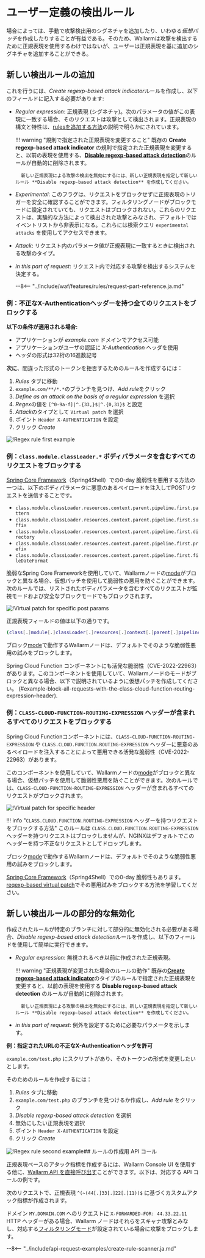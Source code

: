 [link-regex]: https://github.com/yandex/pire

[img-regex-example1]: ../../images/user-guides/rules/regex-rule-1.png
[img-regex-example2]: ../../images/user-guides/rules/regex-rule-2.png
[img-regex-id]: ../../images/user-guides/rules/regex-id.png

# ユーザー定義の検出ルール

場合によっては、手動で攻撃検出用のシグネチャを追加したり、いわゆる*仮想パッチ*を作成したりすることが有益である。そのため、Wallarmは攻撃を検出するために正規表現を使用するわけではないが、ユーザーは正規表現を基に追加のシグネチャを追加することができる。

## 新しい検出ルールの追加

これを行うには、*Create regexp-based attack indicator*ルールを作成し、以下のフィールドに記入する必要があります:

* *Regular expression*: 正規表現 (シグネチャ)。次のパラメータの値がこの表現に一致する場合、そのリクエストは攻撃として検出されます。正規表現の構文と特性は、[rulesを追加する方法](add-rule.ja.md#condition-type-regex)の説明で明らかにされています。

    !!! warning "規則で指定された正規表現を変更すること"
        既存の **Create regexp-based attack indicator** の規則で指定された正規表現を変更すると、以前の表現を使用する、[**Disable regexp-based attack detection**](#partial-disabling-of-a-new-detection-rule)のルールが自動的に削除されます。

        新しい正規表現による攻撃の検出を無効にするには、新しい正規表現を指定して新しいルール **Disable regexp-based attack detection** を作成してください。

* *Experimental*: このフラグは、リクエストをブロックせずに正規表現のトリガーを安全に確認することができます。フィルタリングノードがブロックモードに設定されていても、リクエストはブロックされない。これらのリクエストは、実験的な方法によって検出された攻撃とみなされ、デフォルトではイベントリストから非表示になる。これらには検索クエリ `experimental attacks` を使用してアクセスできます。

* *Attack*: リクエスト内のパラメータ値が正規表現に一致するときに検出される攻撃のタイプ。

* *in this part of request*: リクエスト内で対応する攻撃を検出するシステムを決定する。

    --8<-- "../include/waf/features/rules/request-part-reference.ja.md"

### 例：不正なX-Authenticationヘッダーを持つ全てのリクエストをブロックする

**以下の条件が適用される場合:**

* アプリケーションが *example.com* ドメインでアクセス可能
* アプリケーションがユーザの認証に *X-Authentication* ヘッダを使用
* ヘッダの形式は32桁の16進数記号

**次に**、間違った形式のトークンを拒否するためのルールを作成するには：

1. *Rules* タブに移動
2. `example.com/**/*.*`のブランチを見つけ、*Add rule*をクリック
3. *Define as an attack on the basis of a regular expression* を選択
4. *Regex*の値を `[^0-9a-f]|^.{33,}$|^.{0,31}$` と設定
5. *Attack*のタイプとして `Virtual patch` を選択
6. ポイント `Header X-AUTHENTICATION` を設定
7. クリック *Create*

![!Regex rule first example][img-regex-example1]

### 例：`class.module.classLoader.*` ボディパラメータを含むすべてのリクエストをブロックする

[Spring Core Framework](https://docs.spring.io/spring-framework/docs/3.2.x/spring-framework-reference/html/overview.html)（Spring4Shell）での0-day 脆弱性を悪用する方法の一つは、以下のボディパラメータに悪意のあるペイロードを注入してPOSTリクエストを送信することです。

* `class.module.classLoader.resources.context.parent.pipeline.first.pattern`
* `class.module.classLoader.resources.context.parent.pipeline.first.suffix`
* `class.module.classLoader.resources.context.parent.pipeline.first.directory`
* `class.module.classLoader.resources.context.parent.pipeline.first.prefix`
* `class.module.classLoader.resources.context.parent.pipeline.first.fileDateFormat`

脆弱なSpring Core Frameworkを使用していて、Wallarmノードの[mode](../../admin-en/configure-wallarm-mode.ja.md#available-filtration-modes)がブロックと異なる場合、仮想パッチを使用して脆弱性の悪用を防ぐことができます。次のルールでは、リストされたボディパラメータを含むすべてのリクエストが監視モードおよび安全なブロックモードでもブロックされます。

![!Virtual patch for specific post params](../../images/user-guides/rules/regexp-rule-post-params-spring.png)

正規表現フィールドの値は以下の通りです。

```bash
(class[.]module[.]classLoader[.]resources[.]context[.]parent[.]pipeline[.]first[.])(pattern|suffix|directory|prefix|fileDateFormat)
```

ブロック[mode](../../admin-en/configure-wallarm-mode.ja.md#available-filtration-modes)で動作するWallarmノードは、デフォルトでそのような脆弱性悪用の試みをブロックします。

Spring Cloud Function コンポーネントにも活発な脆弱性（CVE-2022-22963）があります。このコンポーネントを使用していて、Wallarmノードのモードがブロックと異なる場合、以下で説明されているように仮想パッチを作成してください。
 (#example-block-all-requests-with-the-class-cloud-function-routing-expression-header).

### 例：`CLASS-CLOUD-FUNCTION-ROUTING-EXPRESSION` ヘッダーが含まれるすべてのリクエストをブロックする

Spring Cloud Functionコンポーネントには、`CLASS-CLOUD-FUNCTION-ROUTING-EXPRESSION` や `CLASS.CLOUD.FUNCTION.ROUTING-EXPRESSION` ヘッダーに悪意のあるペイロードを注入することによって悪用できる活発な脆弱性（CVE-2022-22963）があります。

このコンポーネントを使用していて、Wallarmノードの[mode](../../admin-en/configure-wallarm-mode.ja.md#available-filtration-modes)がブロックと異なる場合、仮想パッチを使用して脆弱性悪用を防ぐことができます。次のルールでは、`CLASS-CLOUD-FUNCTION-ROUTING-EXPRESSION` ヘッダーが含まれるすべてのリクエストがブロックされます。

![!Virtual patch for specific header](../../images/user-guides/rules/regexp-rule-header-spring.png)

!!! info "`CLASS.CLOUD.FUNCTION.ROUTING-EXPRESSION` ヘッダーを持つリクエストをブロックする方法"
    このルールは `CLASS.CLOUD.FUNCTION.ROUTING-EXPRESSION` ヘッダーを持つリクエストはブロックしませんが、NGINXはデフォルトでこのヘッダーを持つ不正なリクエストとしてドロップします。

ブロック[mode](../../admin-en/configure-wallarm-mode.ja.md#available-filtration-modes)で動作するWallarmノードは、デフォルトでそのような脆弱性悪用の試みをブロックします。

[Spring Core Framework](https://docs.spring.io/spring-framework/docs/3.2.x/spring-framework-reference/html/overview.html)（Spring4Shell）での0-day 脆弱性もあります。[reqexp-based virtual patch](#example-block-all-requests-with-the-classmoduleclassloader-body-parameters)でその悪用試みをブロックする方法を学習してください。

## 新しい検出ルールの部分的な無効化

作成されたルールが特定のブランチに対して部分的に無効化される必要がある場合、*Disable regexp-based attack detection*ルールを作成し、以下のフィールドを使用して簡単に実行できます。

- *Regular expression*: 無視されるべき以前に作成された正規表現。

    !!! warning "正規表現が変更された場合のルールの動作"
        既存の[**Create regexp-based attack indicator**](#adding-a-new-detection-rule)のタイプのルールで指定された正規表現を変更すると、以前の表現を使用する **Disable regexp-based attack detection** のルールが自動的に削除されます。

        新しい正規表現による攻撃の検出を無効にするには、新しい正規表現を指定して新しいルール **Disable regexp-based attack detection** を作成してください。

- *in this part of request*: 例外を設定するために必要なパラメータを示します。

**例：指定されたURLの不正なX-Authenticationヘッダを許可**

`example.com/test.php` にスクリプトがあり、そのトークンの形式を変更したいとします。

そのためのルールを作成するには：

1. *Rules* タブに移動
1. `example.com/test.php` のブランチを見つけるか作成し、*Add rule* をクリック
1. *Disable regexp-based attack detection* を選択
1. 無効にしたい正規表現を選択
1. ポイント `Header X-AUTHENTICATION` を設定
1. クリック *Create*

![!Regex rule second example][img-regex-example2]## ルールの作成用 API コール

正規表現ベースのアタック指標を作成するには、Wallarm Console UI を使用する他に、[Wallarm API を直接呼び出す](../../api/overview.ja.md)ことができます。以下は、対応する API コールの例です。

次のリクエストで、正規表現 `^(~(44[.]33[.]22[.]11))$` に基づくカスタムアタック指標が作成されます。

ドメイン `MY.DOMAIN.COM` へのリクエストに `X-FORWARDED-FOR: 44.33.22.11` HTTP ヘッダーがある場合、Wallarm ノードはそれらをスキャナ攻撃とみなし、対応する[フィルタリングモード](../../admin-en/configure-wallarm-mode.ja.md)が設定されている場合に攻撃をブロックします。

--8<-- "../include/api-request-examples/create-rule-scanner.ja.md"